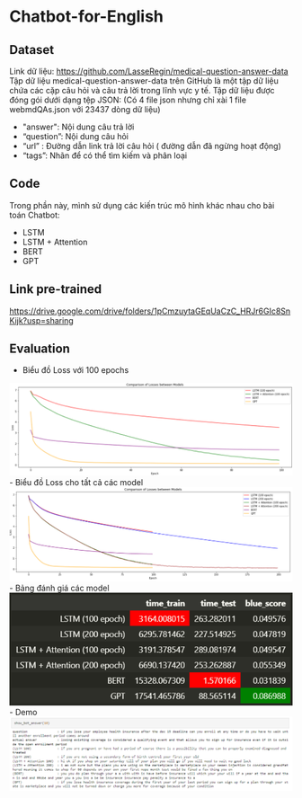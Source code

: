 # Chatbot-for-English
## Dataset
Link dữ liệu: https://github.com/LasseRegin/medical-question-answer-data  
Tập dữ liệu medical-question-answer-data trên GitHub là một tập dữ liệu chứa các cặp câu hỏi và câu trả lời trong lĩnh vực y tế. Tập dữ liệu được đóng gói dưới dạng tệp JSON: (Có 4 file json nhưng chỉ xài 1 file webmdQAs.json với 23437 dòng dữ liệu)  
- "answer": Nội dung câu trả lời
- “question”: Nội dung câu hỏi 
- “url” : Đường dẫn link trả lời câu hỏi ( đường dẫn đã ngừng hoạt động)
- “tags”: Nhãn để có thể tìm kiếm và phân loại
## Code
Trong phần này, mình sử dụng các kiến trúc mô hình khác nhau cho bài toán Chatbot:  
- LSTM
- LSTM + Attention
- BERT
- GPT
## Link pre-trained
https://drive.google.com/drive/folders/1pCmzuytaGEqUaCzC_HRJr6GIc8SnKijk?usp=sharing
## Evaluation
- Biểu đồ Loss với 100 epochs
<img src='img/loss 100.PNG'>
- Biểu đồ Loss cho tất cả các model
<img src='img/loss all.PNG'>
- Bảng đánh giá các model
<img src='img/time_train, time_test, blue_score.PNG'>
- Demo
<img src='img/demo.PNG'>
